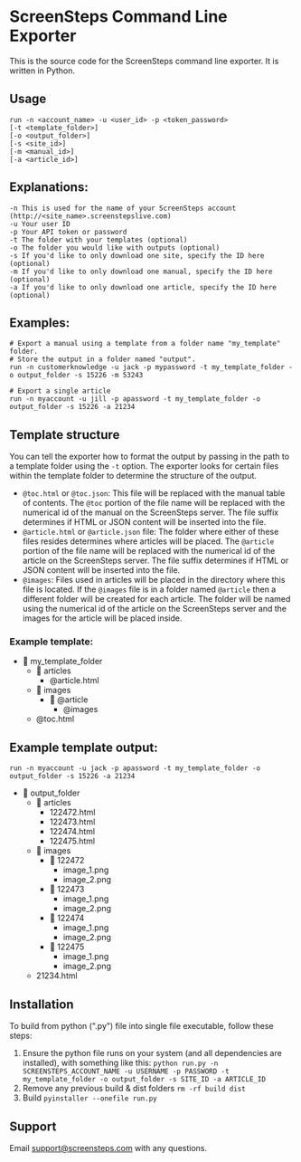 # ScreenSteps Command Line Exporter

This is the source code for the ScreenSteps command line exporter. It is written in Python.

## Usage

```
run -n <account_name> -u <user_id> -p <token_password>
[-t <template_folder>]
[-o <output_folder>]
[-s <site_id>]
[-m <manual_id>]
[-a <article_id>]
```

## Explanations:

```
-n This is used for the name of your ScreenSteps account (http://<site_name>.screenstepslive.com)
-u Your user ID
-p Your API token or password
-t The folder with your templates (optional)
-o The folder you would like with outputs (optional)
-s If you'd like to only download one site, specify the ID here (optional)
-m If you'd like to only download one manual, specify the ID here (optional)
-a If you'd like to only download one article, specify the ID here (optional)
```

## Examples:

```
# Export a manual using a template from a folder name "my_template" folder.
# Store the output in a folder named "output".
run -n customerknowledge -u jack -p mypassword -t my_template_folder -o output_folder -s 15226 -m 53243

# Export a single article
run -n myaccount -u jill -p apassword -t my_template_folder -o output_folder -s 15226 -a 21234
```

## Template structure

You can tell the exporter how to format the output by passing in the path to a template folder using the `-t` option. The exporter looks for certain files within the template folder to determine the structure of the output.

- `@toc.html` or `@toc.json`: This file will be replaced with the manual table of contents. The `@toc` portion of the file name will be replaced with the numerical id of the manual on the ScreenSteps server. The file suffix determines if HTML or JSON content will be inserted into the file.
- `@article.html` or `@article.json` file: The folder where either of these files resides determines where articles will be placed. The `@article` portion of the file name will be replaced with the numerical id of the article on the ScreenSteps server. The file suffix determines if HTML or JSON content will be inserted into the file.
- `@images`: Files used in articles will be placed in the directory where this file is located. If the `@images` file is in a folder named `@article` then a different folder will be created for each article. The folder will be named using the numerical id of the article on the ScreenSteps server and the images for the article will be placed inside.

### Example template:

- :open_file_folder: my_template_folder
  - :open_file_folder: articles
    - @article.html
  - :open_file_folder: images
    - :open_file_folder: @article
      - @images
  - @toc.html

## Example template output:

```
run -n myaccount -u jack -p apassword -t my_template_folder -o output_folder -s 15226 -a 21234
```

- :open_file_folder: output_folder
  - :open_file_folder: articles
    - 122472.html
    - 122473.html
    - 122474.html
    - 122475.html
  - :open_file_folder: images
    - :open_file_folder: 122472
      - image_1.png
      - image_2.png
    - :open_file_folder: 122473
      - image_1.png
      - image_2.png
    - :open_file_folder: 122474
      - image_1.png
      - image_2.png
    - :open_file_folder: 122475
      - image_1.png
      - image_2.png
  - 21234.html

## Installation

To build from python (".py") file into single file executable, follow these steps:

1. Ensure the python file runs on your system (and all dependencies are installed), with something like this:
    `python run.py -n SCREENSTEPS_ACCOUNT_NAME -u USERNAME -p PASSWORD -t my_template_folder -o output_folder -s SITE_ID -a ARTICLE_ID`
2. Remove any previous build & dist folders
    `rm -rf build dist`
3. Build
    `pyinstaller --onefile run.py`

## Support

Email support@screensteps.com with any questions.

